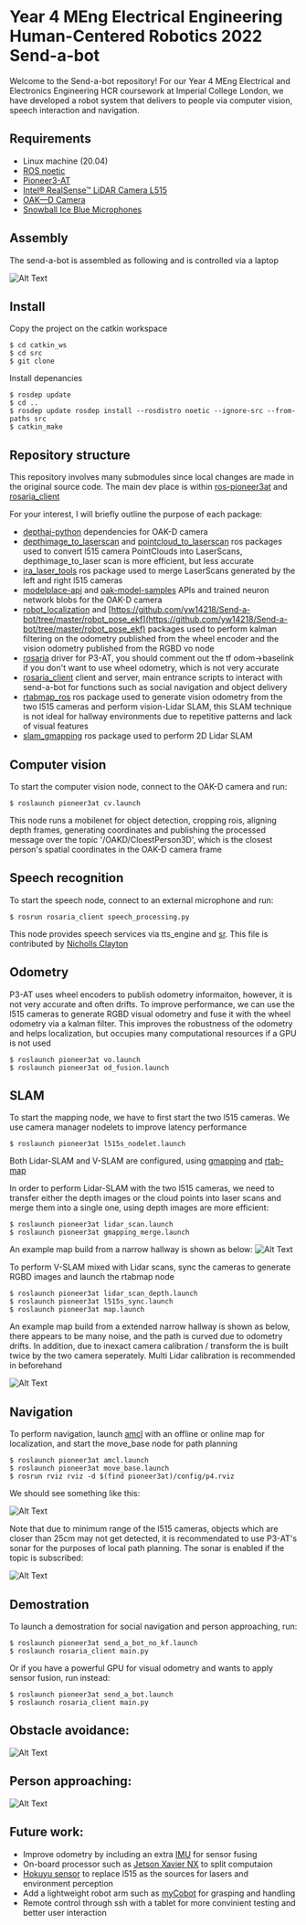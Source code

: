 # Year 4 MEng Electrical Engineering Human-Centered Robotics 2022 Send-a-bot

Welcome to the Send-a-bot repository! For our Year 4 MEng Electrical and Electronics Engineering HCR coursework at Imperial College London, we have developed a robot system that delivers to people via computer vision, speech interaction and navigation.

## Requirements

- Linux machine (20.04)
- [ROS noetic](http://wiki.ros.org/noetic)
- [Pioneer3-AT](https://www.generationrobots.com/media/Pioneer3AT-P3AT-RevA-datasheet.pdf)
- [Intel® RealSense™ LiDAR Camera L515](https://www.intelrealsense.com/lidar-camera-l515/)
- [OAK—D Camera](https://store.opencv.ai/products/oak-d)
- [Snowball Ice Blue Microphones](https://www.bluemic.com/en-gb/products/snowball/)

## Assembly

The send-a-bot is assembled as following and is controlled via a laptop

![Alt Text](https://github.com/yw14218/Send-a-bot/blob/master/doc/thumbnail_Image.jpg)

## Install
Copy the project on the catkin workspace

```
$ cd catkin_ws
$ cd src
$ git clone
```

Install depenancies

``` 
$ rosdep update
$ cd ..
$ rosdep update rosdep install --rosdistro noetic --ignore-src --from-paths src
$ catkin_make
```

## Repository structure
This repository involves many submodules since local changes are made in the original source code. The main dev place is within [ros-pioneer3at](https://github.com/yw14218/Send-a-bot/tree/master/ros-pioneer3at/launch) and [rosaria_client](https://github.com/yw14218/Send-a-bot/tree/master/rosaria_client/src)

For your interest, I will briefly outline the purpose of each package:
- [depthai-python](https://github.com/yw14218/Send-a-bot/tree/master/depthai-python) dependencies for OAK-D camera
- [depthimage_to_laserscan](https://github.com/yw14218/Send-a-bot/tree/master/depthimage_to_laserscan) and [pointcloud_to_laserscan](https://github.com/yw14218/Send-a-bot/tree/master/pointcloud_to_laserscan) ros packages used to convert l515 camera PointClouds into LaserScans, depthimage_to_laser scan is more efficient, but less accurate
- [ira_laser_tools](http://wiki.ros.org/ira_laser_tools) ros package used to merge LaserScans generated by the left and right l515 cameras
- [modelplace-api](https://github.com/yw14218/Send-a-bot/tree/master/modelplace-api) and [oak-model-samples](https://github.com/yw14218/Send-a-bot/tree/master/oak-model-samples) APIs and trained neuron network blobs for the OAK-D camera
- [robot_localization](http://docs.ros.org/en/melodic/api/robot_localization/html/index.html) and [https://github.com/yw14218/Send-a-bot/tree/master/robot_pose_ekf](https://github.com/yw14218/Send-a-bot/tree/master/robot_pose_ekf) packages used to perform kalman filtering on the odometry published from the wheel encoder and the vision odometry published from the RGBD vo node
- [rosaria](https://github.com/yw14218/Send-a-bot/tree/master/rosaria) driver for P3-AT, you should comment out the tf odom->baselink if you don't want to use wheel odometry, which is not very accurate
- [rosaria_client](https://github.com/yw14218/Send-a-bot/tree/master/rosaria_client) client and server, main entrance scripts to interact with send-a-bot for functions such as social navigation and object delivery
- [rtabmap_ros](https://github.com/yw14218/Send-a-bot/tree/master/rtabmap_ros) ros package used to generate vision odometry from the two l515 cameras and perform vision-Lidar SLAM, this SLAM technique is not ideal for hallway environments due to repetitive patterns and lack of visual features 
- [slam_gmapping](https://github.com/yw14218/Send-a-bot/tree/master/slam_gmapping) ros package used to perform 2D Lidar SLAM

## Computer vision

To start the computer vision node, connect to the OAK-D camera and run:
```
$ roslaunch pioneer3at cv.launch
```
This node runs a mobilenet for object detection, cropping rois, aligning depth frames, generating coordinates and publishing the processed message over the topic '/OAKD/CloestPerson3D', which is the closest person's spatial coordinates in the OAK-D camera frame

## Speech recognition

To start the speech node, connect to an external microphone and run:
```
$ rosrun rosaria_client speech_processing.py
```
This node provides speech services via tts_engine and [sr](https://pypi.org/project/SpeechRecognition/). This file is contributed by [Nicholls Clayton](https://github.com/yalcton)

## Odometry

P3-AT uses wheel encoders to publish odometry informaiton, however, it is not very accurate and often drifts. To improve performance, we can use the l515 cameras to generate RGBD visual odometry and fuse it with the wheel odometry via a kalman filter. This improves the robustness of the odometry and helps localization, but occupies many computational resources if a GPU is not used

```
$ roslaunch pioneer3at vo.launch
$ roslaunch pioneer3at od_fusion.launch
```

## SLAM

To start the mapping node, we have to first start the two l515 cameras. We use camera manager nodelets to improve latency performance
```
$ roslaunch pioneer3at l515s_nodelet.launch
```

Both Lidar-SLAM and V-SLAM are configured, using [gmapping](http://wiki.ros.org/gmapping) and [rtab-map](http://introlab.github.io/rtabmap/)

In order to perform Lidar-SLAM with the two l515 cameras, we need to transfer either the depth images or the cloud points into laser scans and merge them into a single one, using depth images are more efficient:
```
$ roslaunch pioneer3at lidar_scan.launch
$ roslaunch pioneer3at gmapping_merge.launch
```

An example map build from a narrow hallway is shown as below: 
![Alt Text](https://github.com/yw14218/Send-a-bot/blob/master/doc/8.png)

To perform V-SLAM mixed with Lidar scans, sync the cameras to generate RGBD images and launch the rtabmap node
```
$ roslaunch pioneer3at lidar_scan_depth.launch
$ roslaunch pioneer3at l515s_sync.launch
$ roslaunch pioneer3at map.launch

```

An example map build from a extended narrow hallway is shown as below, there appears to be many noise, and the path is curved due to odometry drifts. In addition, due to inexact camera calibration / transform the is built twice by the two camera seperately. Multi Lidar calibration is recommended in beforehand

![Alt Text](https://github.com/yw14218/Send-a-bot/blob/master/doc/12.png)

## Navigation

To perform navigation, launch [amcl](http://wiki.ros.org/amcl) with an offline or online map for localization, and start the move_base node for path planning

```
$ roslaunch pioneer3at amcl.launch
$ roslaunch pioneer3at move_base.launch
$ rosrun rviz rviz -d $(find pioneer3at)/config/p4.rviz
```

We should see something like this:

![Alt Text](https://github.com/yw14218/Send-a-bot/blob/master/doc/2.png)

Note that due to minimum range of the l515 cameras, objects which are closer than 25cm may not get detected, it is recommendated to use P3-AT's sonar for the purposes of local path planning. The sonar is enabled if the topic is subscribed:

![Alt Text](https://github.com/yw14218/Send-a-bot/blob/master/doc/4.png)

## Demostration

To launch a demostration for social navigation and person approaching, run:

```
$ roslaunch pioneer3at send_a_bot_no_kf.launch
$ roslaunch rosaria_client main.py
```

Or if you have a powerful GPU for visual odometry and wants to apply sensor fusion, run instead:

```
$ roslaunch pioneer3at send_a_bot.launch
$ roslaunch rosaria_client main.py
```

## Obstacle avoidance:

![Alt Text](https://github.com/yw14218/Send-a-bot/blob/master/doc/20.gif)



## Person approaching:

![Alt Text](https://github.com/yw14218/Send-a-bot/blob/master/doc/21.gif)


## Future work:

- Improve odometry by including an extra [IMU](https://en.wikipedia.org/wiki/Inertial_measurement_unit) for sensor fusing
- On-board processor such as [Jetson Xavier NX](https://developer.nvidia.com/embedded/jetson-xavier-nx-devkit) to split computaion
- [Hokuyu sensor](https://www.hokuyo-aut.jp/) to replace l515 as the sources for lasers and environment perception
- Add a lightweight robot arm such as [myCobot](https://github.com/elephantrobotics/pymycobot) for grasping and handling 
- Remote control through ssh with a tablet for more convinient testing and better user interaction  



